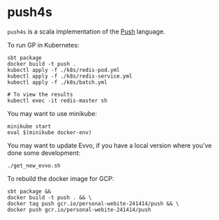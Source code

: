 # push4s
 
 `push4s` is a scala implementation of the [Push](https://erp12.github.io/push-redux/) language.


To run GP in Kubernetes:

```shell script
sbt package
docker build -t push .
kubectl apply -f ./k8s/redis-pod.yml
kubectl apply -f ./k8s/redis-service.yml
kubectl apply -f ./k8s/batch.yml

# To view the results
kubectl exec -it redis-master sh
```


You may want to use minikube:
```shell script
minikube start
eval $(minikube docker-env)
```

You may want to update Evvo, if you have a local version where you've done some development:
```shell script
./get_new_evvo.sh
```

To rebuild the docker image for GCP:
```shell script
sbt package &&
docker build -t push . && \
docker tag push gcr.io/personal-webite-241414/push && \
docker push gcr.io/personal-webite-241414/push
```
